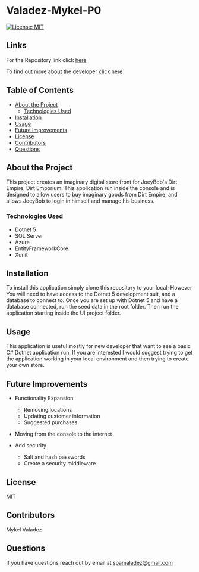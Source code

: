 # Valadez-Mykel-P0

[![License: MIT](https://img.shields.io/badge/License-MIT-yellow.svg)](https://opensource.org/licenses/MIT)

## Links 


For the Repository link click [here](https://github.com/210503-Reston-NET/Valadez-Mykel-P0)


To find out more about the developer click [here](https://valadezmykel.github.io/)


## Table of Contents

* [About the Project](#about-the-project)
    * [Technologies Used](#technologies-used)
* [Installation](#installation)
* [Usage](#usage)
* [Future Improvements](#future-improvements)
* [License](#license)
* [Contributors](#contributors)
* [Questions](#questions)


## About the Project

This project creates an imaginary digital store front for JoeyBob's Dirt Empire, Dirt Emporium. This application run inside the console and is designed to allow users to buy imaginary goods from Dirt Empire, and allows JoeyBob to login in himself and manage his business.

### Technologies Used

* Dotnet 5
* SQL Server
* Azure
* EntityFrameworkCore
* Xunit

## Installation

To install this application simply clone this repository to your local; However You will need to have access to the Dotnet 5 development suit, and a database to connect to.  Once you are set up with Dotnet 5 and have a database connected, run the seed data in the root folder.  Then run the application starting inside the UI project folder.


## Usage

This application is useful mostly for new developer that want to see a basic C# Dotnet application run.  If you are interested I would suggest trying to get the application working in your local environment and then trying to create your own store.

## Future Improvements

* Functionality Expansion
    * Removing locations
    * Updating customer information
    * Suggested purchases

* Moving from the console to the internet

* Add security
    * Salt and hash passwords
    * Create a security middleware

## License

MIT


## Contributors

Mykel Valadez


## Questions

If you have questions reach out by email at spamaladez@gmail.com